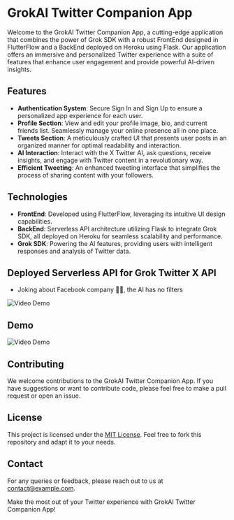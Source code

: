 # GrokAI Twitter Companion App

Welcome to the GrokAI Twitter Companion App, a cutting-edge application that combines the power of Grok SDK with a robust FrontEnd designed in FlutterFlow and a BackEnd deployed on Heroku using Flask. Our application offers an immersive and personalized Twitter experience with a suite of features that enhance user engagement and provide powerful AI-driven insights.

## Features

- **Authentication System**: Secure Sign In and Sign Up to ensure a personalized app experience for each user.
- **Profile Section**: View and edit your profile image, bio, and current friends list. Seamlessly manage your online presence all in one place.
- **Tweets Section**: A meticulously crafted UI that presents user posts in an organized manner for optimal readability and interaction.
- **AI Interaction**: Interact with the X Twitter AI, ask questions, receive insights, and engage with Twitter content in a revolutionary way.
- **Efficient Tweeting**: An enhanced tweeting interface that simplifies the process of sharing content with your followers.

## Technologies

- **FrontEnd**: Developed using FlutterFlow, leveraging its intuitive UI design capabilities.
- **BackEnd**: Serverless API architecture utilizing Flask to integrate Grok SDK, all deployed on Heroku for seamless scalability and performance.
- **Grok SDK**: Powering the AI features, providing users with intelligent responses and analysis of Twitter data.

## Deployed Serverless API for Grok Twitter X API

- Joking about Facebook company 👀😂, the AI has no filters

<img src='https://i.imgur.com/teJ3p3V.png' title='Video Demo' width='' alt='Video Demo' />

## Demo

<img src='https://i.imgur.com/xZpaTxA.gif' title='Video Demo' width='' alt='Video Demo' />

## Contributing

We welcome contributions to the GrokAI Twitter Companion App. If you have suggestions or want to contribute code, please feel free to make a pull request or open an issue.

## License

This project is licensed under the [MIT License](LICENSE). Feel free to fork this repository and adapt it to your needs.

## Contact

For any queries or feedback, please reach out to us at [contact@example.com](mailto:contact@example.com).

Make the most out of your Twitter experience with GrokAI Twitter Companion App!
